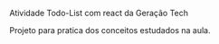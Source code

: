 Atividade Todo-List com react da Geração Tech

Projeto para pratica dos conceitos estudados na aula.
